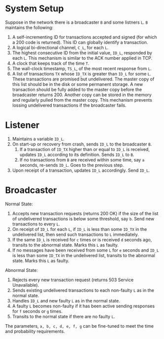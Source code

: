 # System Setup
Suppose in the network there is a broadcaster `B` and some listners `L`. `B` maintains the following:
1. A self-incrementing ID for transactions accepted and signed (for which a 200 code is returned). This ID can globally identify a transaction.
1. A logical bi-directional channel, `C_L`, for each `L`. 
1. The highest consecutive ID from the initial value, `ID_L`, responded by each `L`. This mechanism is similar to the ACK number applied in TCP.
1. A clock that keeps track of the time `T`.
1. The wall-clock timestamp, `TS_L`, of the most recent response from `L`.
1. A list of transactions `TX` whose `ID_TX` is greater than `ID_L` for some `L`. These transactions are promised but undelivered. The master copy of this list should be in the disk or some permanent storage. A new transaction should be fully added to the master copy before the broadcaster returns 200. Another copy can be stored in the memory and regularly pulled from the master copy. This mechanism prevents lossing undelivered transactions if the broadcaster fails.

# Listener
1. Maintains a variable `ID_L`.
1. On start-up or recovery from crash, sends `ID_L` to the broadcaster `B`.
    1. If a transaction of `ID_TX` higher than or equal to `ID_L` is received, updates `ID_L` according to its definition. Sends `ID_L` to `B`.
    1. If no transactions from `B` are received within some time, say `a` seconds, re-sends `ID_L`. Goes to the previous step.
1. Upon receipt of a transaction, updates `ID_L` accordingly. Send `ID_L`.

# Broadcaster
Normal State:

 1. Accepts new transaction requests (returns 200 OK) if the size of the list of undelivered transactions is below some threshold, say `b`. Send new transactions to every `L`.
 2. On receipt of `ID_L` for each `L`, if `ID_L` is less than some `ID_TX` in the undelivered list, then send such transactions to `L` immediately.
 3. If the same `ID_L` is received for `c` times or is received `d` seconds ago, transits to the abnormal state. Marks this `L` as faulty.
 4. If no messages have been received from some `L` for `e` seconds and `ID_L` is less than some `ID_TX` in the undelivered list, transits to the abnormal state. Marks this `L` as faulty.

Abnormal State:

 1. Rejects every new transaction request (returns 503 Service Unavailable).
 2. Sends existing undelivered transactions to each non-faulty `L` as in the normal state.
 3. Handles `ID_L` and new faulty `L` as in the normal state.
 4. A faulty `L` becomes non-faulty if it has been active sending responses for `f` seconds or `g` times.
 5. Transits to the normal state if there are no faulty `L`.

The parameters, `a, b, c, d, e, f, g` can be fine-tuned to meet the time and probability requirements.